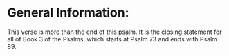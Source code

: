 # General Information:

This verse is more than the end of this psalm. It is the closing statement for all of Book 3 of the Psalms, which starts at Psalm 73 and ends with Psalm 89.